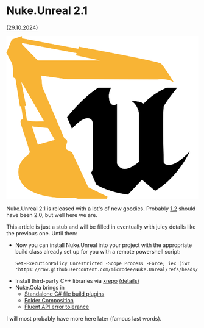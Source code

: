 <!-- {
    "title": "Nuke.Unreal 2.1",
    "desc": "Automate the tasks involved in creating Marketplace complaint plugins and other useful scripts"
} -->

# Nuke.Unreal 2.1
[(29.10.2024)](/c/log/nuke-unreal-2-1)

![_parallax(side) notInArticle](../nu_logo.svg)

Nuke.Unreal 2.1 is released with a lot's of new goodies. Probably [1.2](/c/log/nuke-unreal-1-2) should have been 2.0, but well here we are.

This article is just a stub and will be filled in eventually with juicy details like the previous one. Until then:

* Now you can install Nuke.Unreal into your project with the appropriate build class already set up for you with a remote powershell script:
  ```
  Set-ExecutionPolicy Unrestricted -Scope Process -Force; iex (iwr 'https://raw.githubusercontent.com/microdee/Nuke.Unreal/refs/heads/main/install/install.ps1').ToString()
  ```
* Install third-party C++ libraries via [xrepo](https://xrepo.xmake.io) [(details)](https://github.com/microdee/Nuke.Unreal?tab=readme-ov-file#use-library-from-xrepo)
* Nuke.Cola brings in
  * [Standalone C# file build plugins](https://github.com/microdee/md.Nuke.Cola?tab=readme-ov-file#implicitbuildinterface-plugins)
  * [Folder Composition](https://github.com/microdee/md.Nuke.Cola?tab=readme-ov-file#implicitbuildinterface-plugins)
  * [Fluent API error tolerance](https://github.com/microdee/md.Nuke.Cola?tab=readme-ov-file#implicitbuildinterface-plugins)

I will most probably have more here later (famous last words).

<mdcomment></mdcomment>